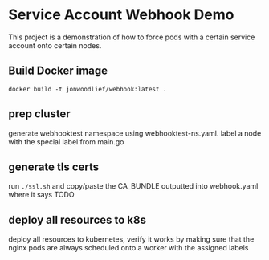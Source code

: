# Service Account Webhook Demo

This project is a demonstration of how to force pods with a certain service account onto certain nodes.

## Build Docker image

```
docker build -t jonwoodlief/webhook:latest .
```

## prep cluster

generate webhooktest namespace using webhooktest-ns.yaml. label a node with the special label from main.go

## generate tls certs

run `./ssl.sh` and copy/paste the CA_BUNDLE outputted into webhook.yaml where it says TODO

## deploy all resources to k8s

deploy all resources to kubernetes, verify it works by making sure that the nginx pods are always scheduled onto a worker with the assigned labels
